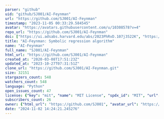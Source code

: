 ```yaml
---
parser: "github"
uid: "github/SJ001/AI-Feynman"
url: "https://github.com/SJ001/AI-Feynman"
timestamp: "2023-11-05 00:33:29.584545"
avatar: "https://avatars.githubusercontent.com/u/10308578?v=4"
repo_url: "https://github.com/SJ001/AI-Feynman"
doi: ["https://ui.adsabs.harvard.edu/abs/2023PhRvD.107j3522K", "https://ui.adsabs.harvard.edu/abs/2020SciA....6.2631U", "https://ui.adsabs.harvard.edu/abs/2023ascl.soft10011U/abstract"]
title: "AI-Feynman: Symbolic regression algorithm"
name: "AI-Feynman"
full_name: "SJ001/AI-Feynman"
html_url: "https://github.com/SJ001/AI-Feynman"
created_at: "2020-03-08T17:51:23Z"
updated_at: "2023-10-27T07:31:51Z"
clone_url: "https://github.com/SJ001/AI-Feynman.git"
size: 32151
stargazers_count: 548
watchers_count: 548
language: "Python"
open_issues_count: 47
license: {"key": "mit", "name": "MIT License", "spdx_id": "MIT", "url": "https://api.github.com/licenses/mit", "node_id": "MDc6TGljZW5zZTEz"}
subscribers_count: 26
owner: {"html_url": "https://github.com/SJ001", "avatar_url": "https://avatars.githubusercontent.com/u/10308578?v=4", "login": "SJ001", "type": "User"}
date: "2024-11-02 14:24:21.245276"
---
```

